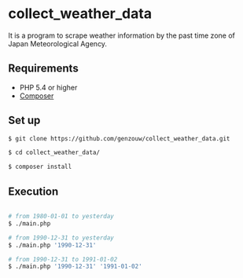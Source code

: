 # collect_weather_data

It is a program to scrape weather information by the past time zone of Japan Meteorological Agency.


## Requirements

* PHP 5.4 or higher
* [Composer](https://getcomposer.org/)


## Set up

```sh
$ git clone https://github.com/genzouw/collect_weather_data.git

$ cd collect_weather_data/

$ composer install

```


## Execution

```sh

# from 1980-01-01 to yesterday
$ ./main.php

# from 1990-12-31 to yesterday
$ ./main.php '1990-12-31'

# from 1990-12-31 to 1991-01-02
$ ./main.php '1990-12-31' '1991-01-02'

```
